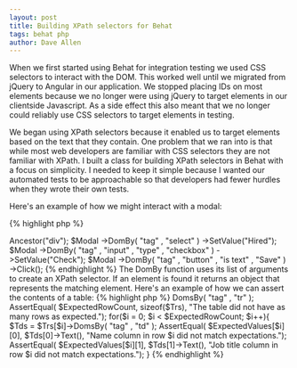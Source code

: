 ```yaml
---
layout: post
title: Building XPath selectors for Behat
tags: behat php
author: Dave Allen
---
```


When we first started using Behat for integration testing we used CSS selectors to interact with the DOM. This worked well until we migrated from jQuery to Angular in our application. We stopped placing IDs on most elements because we no longer were using jQuery to target elements in our clientside Javascript. As a side effect this also meant that we no longer could reliably use CSS selectors to target elements in testing.

We began using XPath selectors because it enabled us to target elements based on the text that they contain. One problem that we ran into is that while most web developers are familiar with CSS selectors they are not familiar with XPath. I built a class for building XPath selectors in Behat with a focus on simplicity. I needed to keep it simple because I wanted our automated tests to be approachable so that developers had fewer hurdles when they wrote their own tests.

Here's an example of how we might interact with a modal:

{% highlight php %}
<?php

    $ModalTitle = DomBy(
        "tag"       , "div"              ,
        "has class" , "modal-title"      ,
        "has text"  , "Change Status"    );

    $Modal = $ModalTitle
        ->Ancestor("div");

    $Modal
        ->DomBy(
        "tag" , "select" )
        ->SetValue("Hired");

    $Modal
        ->DomBy(
        "tag"  , "input"    ,
        "type" , "checkbox" )
        ->SetValue("Check");

    $Modal
        ->DomBy(
        "tag"     , "button" ,
        "is text" , "Save"   )
        ->Click();

{% endhighlight %}

The DomBy function uses its list of arguments to create an XPath selector. If an element is found it returns an object that represents the matching element.

Here's an example of how we can assert the contents of a table:

{% highlight php %}
<?php

    $ExpectedValues = array(
        array("Dave Allen"    , "Software Engineer"   ),
        array("Gabe Miller"   , "Software Engineer"   ),
        array("Cory Trimm"    , "Automation Engineer" ),
        array("Nathan Donato" , "Automation Engineer" ),
        );

    $ExpectedRowCount = sizeof($ExpectedValues);

    $Trs = DomBy(
        "id" , "employee-table" )
        ->DomsBy(
        "tag" , "tr"            );

    AssertEqual(
        $ExpectedRowCount,
        sizeof($Trs),
        "The table did not have as many rows as expected.");

    for($i = 0; $i < $ExpectedRowCount; $i++){

        $Tds = $Trs[$i]->DomsBy(
            "tag" , "td" );

        AssertEqual(
            $ExpectedValues[$i][0],
            $Tds[0]->Text(),
            "Name column in row $i did not match expectations.");

        AssertEqual(
            $ExpectedValues[$i][1],
            $Tds[1]->Text(),
            "Job title column in row $i did not match expectations.");

    }
{% endhighlight %}

